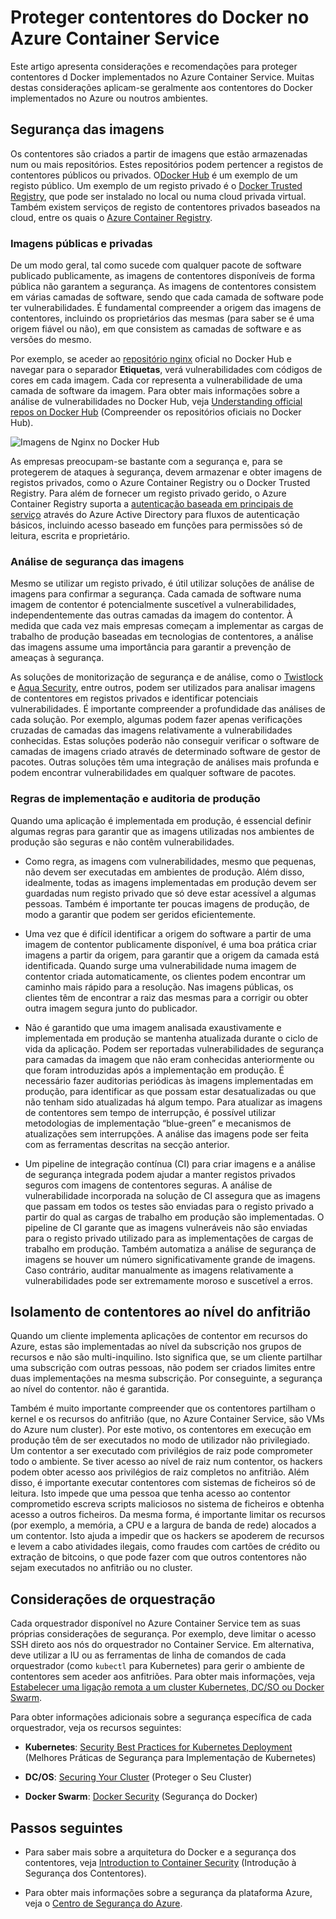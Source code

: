 # <a name="securing-docker-containers-in-azure-container-service"></a>Proteger contentores do Docker no Azure Container Service

Este artigo apresenta considerações e recomendações para proteger contentores d Docker implementados no Azure Container Service. Muitas destas considerações aplicam-se geralmente aos contentores do Docker implementados no Azure ou noutros ambientes. 

## <a name="image-security"></a>Segurança das imagens

Os contentores são criados a partir de imagens que estão armazenadas num ou mais repositórios. Estes repositórios podem pertencer a registos de contentores públicos ou privados. O[Docker Hub](https://hub.docker.com/) é um exemplo de um registo público. Um exemplo de um registo privado é o [Docker Trusted Registry](https://docs.docker.com/datacenter/dtr/2.0/), que pode ser instalado no local ou numa cloud privada virtual. Também existem serviços de registo de contentores privados baseados na cloud, entre os quais o [Azure Container Registry](../articles/container-registry/container-registry-intro.md).

### <a name="public-and-private-images"></a>Imagens públicas e privadas
De um modo geral, tal como sucede com qualquer pacote de software publicado publicamente, as imagens de contentores disponíveis de forma pública não garantem a segurança. As imagens de contentores consistem em várias camadas de software, sendo que cada camada de software pode ter vulnerabilidades. É fundamental compreender a origem das imagens de contentores, incluindo os proprietários das mesmas (para saber se é uma origem fiável ou não), em que consistem as camadas de software e as versões do mesmo. 

Por exemplo, se aceder ao [repositório nginx](https://hub.docker.com/_/nginx/) oficial no Docker Hub e navegar para o separador **Etiquetas**, verá vulnerabilidades com códigos de cores em cada imagem. Cada cor representa a vulnerabilidade de uma camada de software da imagem. Para obter mais informações sobre a análise de vulnerabilidades no Docker Hub, veja [Understanding official repos on Docker Hub](https://blog.docker.com/2015/06/understanding-official-repos-docker-hub/) (Compreender os repositórios oficiais no Docker Hub).

![Imagens de Nginx no Docker Hub](./media/container-service-security/docker-hub-nginx.png)

As empresas preocupam-se bastante com a segurança e, para se protegerem de ataques à segurança, devem armazenar e obter imagens de registos privados, como o Azure Container Registry ou o Docker Trusted Registry. Para além de fornecer um registo privado gerido, o Azure Container Registry suporta a [autenticação baseada em principais de serviço](../articles/container-registry/container-registry-authentication.md) através do Azure Active Directory para fluxos de autenticação básicos, incluindo acesso baseado em funções para permissões só de leitura, escrita e proprietário.

### <a name="image-security-scanning"></a>Análise de segurança das imagens

Mesmo se utilizar um registo privado, é útil utilizar soluções de análise de imagens para confirmar a segurança. Cada camada de software numa imagem de contentor é potencialmente suscetível a vulnerabilidades, independentemente das outras camadas da imagem do contentor. À medida que cada vez mais empresas começam a implementar as cargas de trabalho de produção baseadas em tecnologias de contentores, a análise das imagens assume uma importância para garantir a prevenção de ameaças à segurança. 

As soluções de monitorização de segurança e de análise, como o [Twistlock](https://www.twistlock.com/2016/11/07/twistlock-supports-azure-container-registry) e [Aqua Security](http://blog.aquasec.com/image-vulnerability-scanning-in-azure-container-registry), entre outros, podem ser utilizados para analisar imagens de contentores em registos privados e identificar potenciais vulnerabilidades. É importante compreender a profundidade das análises de cada solução. Por exemplo, algumas podem fazer apenas verificações cruzadas de camadas das imagens relativamente a vulnerabilidades conhecidas. Estas soluções poderão não conseguir verificar o software de camadas de imagens criado através de determinado software de gestor de pacotes. Outras soluções têm uma integração de análises mais profunda e podem encontrar vulnerabilidades em qualquer software de pacotes.

### <a name="production-deployment-rules-and-audit"></a>Regras de implementação e auditoria de produção
Quando uma aplicação é implementada em produção, é essencial definir algumas regras para garantir que as imagens utilizadas nos ambientes de produção são seguras e não contêm vulnerabilidades.

* Como regra, as imagens com vulnerabilidades, mesmo que pequenas, não devem ser executadas em ambientes de produção. Além disso, idealmente, todas as imagens implementadas em produção devem ser guardadas num registo privado que só deve estar acessível a algumas pessoas. Também é importante ter poucas imagens de produção, de modo a garantir que podem ser geridos eficientemente.

* Uma vez que é difícil identificar a origem do software a partir de uma imagem de contentor publicamente disponível, é uma boa prática criar imagens a partir da origem, para garantir que a origem da camada está identificada. Quando surge uma vulnerabilidade numa imagem de contentor criada automaticamente, os clientes podem encontrar um caminho mais rápido para a resolução. Nas imagens públicas, os clientes têm de encontrar a raiz das mesmas para a corrigir ou obter outra imagem segura junto do publicador.

* Não é garantido que uma imagem analisada exaustivamente e implementada em produção se mantenha atualizada durante o ciclo de vida da aplicação. Podem ser reportadas vulnerabilidades de segurança para camadas da imagem que não eram conhecidas anteriormente ou que foram introduzidas após a implementação em produção. É necessário fazer auditorias periódicas às imagens implementadas em produção, para identificar as que possam estar desatualizadas ou que não tenham sido atualizadas há algum tempo. Para atualizar as imagens de contentores sem tempo de interrupção, é possível utilizar metodologias de implementação “blue-green” e mecanismos de atualizações sem interrupções. A análise das imagens pode ser feita com as ferramentas descritas na secção anterior. 

* Um pipeline de integração contínua (CI) para criar imagens e a análise de segurança integrada podem ajudar a manter registos privados seguros com imagens de contentores seguras. A análise de vulnerabilidade incorporada na solução de CI assegura que as imagens que passam em todos os testes são enviadas para o registo privado a partir do qual as cargas de trabalho em produção são implementadas. O pipeline de CI garante que as imagens vulneráveis não são enviadas para o registo privado utilizado para as implementações de cargas de trabalho em produção. Também automatiza a análise de segurança de imagens se houver um número significativamente grande de imagens. Caso contrário, auditar manualmente as imagens relativamente a vulnerabilidades pode ser extremamente moroso e suscetível a erros.

## <a name="host-level-container-isolation"></a>Isolamento de contentores ao nível do anfitrião
Quando um cliente implementa aplicações de contentor em recursos do Azure, estas são implementadas ao nível da subscrição nos grupos de recursos e não são multi-inquilino. Isto significa que, se um cliente partilhar uma subscrição com outras pessoas, não podem ser criados limites entre duas implementações na mesma subscrição. Por conseguinte, a segurança ao nível do contentor. não é garantida. 

Também é muito importante compreender que os contentores partilham o kernel e os recursos do anfitrião (que, no Azure Container Service, são VMs do Azure num cluster). Por este motivo, os contentores em execução em produção têm de ser executados no modo de utilizador não privilegiado. Um contentor a ser executado com privilégios de raiz pode comprometer todo o ambiente. Se tiver acesso ao nível de raiz num contentor, os hackers podem obter acesso aos privilégios de raiz completos no anfitrião. Além disso, é importante executar contentores com sistemas de ficheiros só de leitura. Isto impede que uma pessoa que tenha acesso ao contentor comprometido escreva scripts maliciosos no sistema de ficheiros e obtenha acesso a outros ficheiros. Da mesma forma, é importante limitar os recursos (por exemplo, a memória, a CPU e a largura de banda de rede) alocados a um contentor. Isto ajuda a impedir que os hackers se apoderem de recursos e levem a cabo atividades ilegais, como fraudes com cartões de crédito ou extração de bitcoins, o que pode fazer com que outros contentores não sejam executados no anfitrião ou no cluster.

## <a name="orchestrator-considerations"></a>Considerações de orquestração

Cada orquestrador disponível no Azure Container Service tem as suas próprias considerações de segurança. Por exemplo, deve limitar o acesso SSH direto aos nós do orquestrador no Container Service. Em alternativa, deve utilizar a IU ou as ferramentas de linha de comandos de cada orquestrador (como `kubectl` para Kubernetes) para gerir o ambiente de contentores sem aceder aos anfitriões. Para obter mais informações, veja [Estabelecer uma ligação remota a um cluster Kubernetes, DC/SO ou Docker Swarm](../articles/container-service/kubernetes/container-service-connect.md).

Para obter informações adicionais sobre a segurança específica de cada orquestrador, veja os recursos seguintes:

* **Kubernetes**: [Security Best Practices for Kubernetes Deployment](http://blog.kubernetes.io/2016/08/security-best-practices-kubernetes-deployment.html) (Melhores Práticas de Segurança para Implementação de Kubernetes)

* **DC/OS**: [Securing Your Cluster](https://dcos.io/docs/1.8/administration/securing-your-cluster/) (Proteger o Seu Cluster)

* **Docker Swarm**: [Docker Security](https://www.docker.com/docker-security) (Segurança do Docker)

## <a name="next-steps"></a>Passos seguintes

* Para saber mais sobre a arquitetura do Docker e a segurança dos contentores, veja [Introduction to Container Security](https://www.docker.com/sites/default/files/WP_IntrotoContainerSecurity_08.19.2016.pdf) (Introdução à Segurança dos Contentores).

* Para obter mais informações sobre a segurança da plataforma Azure, veja o [Centro de Segurança do Azure](https://www.microsoft.com/en-us/trustcenter/cloudservices/azure).